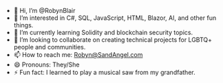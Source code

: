 - 👋 Hi, I’m @RobynBlair
- 👀 I’m interested in C#, SQL, JavaScript, HTML, Blazor, AI, and other fun things.
- 🌱 I’m currently learning Solidity and blockchain security topics.
- 💞️ I’m looking to collaborate on creating technical projects for LGBTQ+ people and communities.
- 📫 How to reach me: Robyn@SandAngel.com
- 😄 Pronouns: They/She
- ⚡ Fun fact: I learned to play a musical saw from my grandfather.

<!---
RobynBlair/RobynBlair is a ✨ special ✨ repository because its `README.md` (this file) appears on your GitHub profile.
You can click the Preview link to take a look at your changes.
--->
